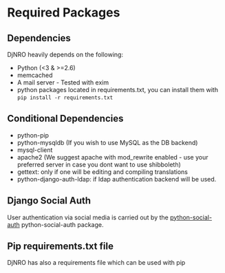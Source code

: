# Required Packages

## Dependencies

DjNRO heavily depends on the following:

* Python (<3 & >=2.6)
* memcached
* A mail server - Tested with exim
* python packages located in requirements.txt, you can install them with `pip install -r requirements.txt`

## Conditional Dependencies
* python-pip
* python-mysqldb (If you wish to use MySQL as the DB backend)
* mysql-client
* apache2 (We suggest apache with mod_rewrite enabled - use your preferred server in case you dont want to use shibboleth)
* gettext: only if one will be editing and compiling translations
* python-django-auth-ldap: if ldap authentication backend will be used.

## Django Social Auth
User authentication via social media is carried out by the [python-social-auth](http://http://django-social-auth.readthedocs.org/en/latest/index.html) python-social-auth package.


## Pip requirements.txt file
DjNRO has also a requirements file which can be used with pip
